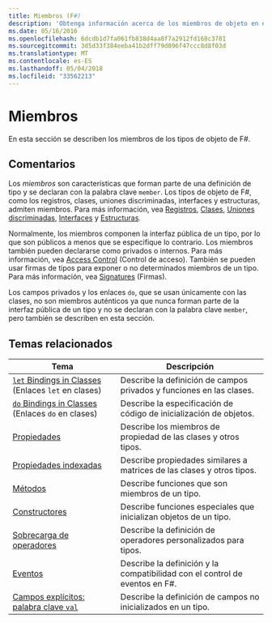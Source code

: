 ```yaml
---
title: Miembros (F#)
description: 'Obtenga información acerca de los miembros de objeto en el lenguaje de programación de F #.'
ms.date: 05/16/2016
ms.openlocfilehash: 6dcdb1d7fa061fb838d4aa8f7a2912fd168c3781
ms.sourcegitcommit: 3d5d33f384eeba41b2dff79d096f47ccc8d8f03d
ms.translationtype: MT
ms.contentlocale: es-ES
ms.lasthandoff: 05/04/2018
ms.locfileid: "33562213"
---
```

# <a name="members"></a>Miembros

En esta sección se describen los miembros de los tipos de objeto de F#.


## <a name="remarks"></a>Comentarios
Los *miembros* son características que forman parte de una definición de tipo y se declaran con la palabra clave `member`. Los tipos de objeto de F#, como los registros, clases, uniones discriminadas, interfaces y estructuras, admiten miembros. Para más información, vea [Registros](../records.md), [Clases](../classes.md), [Uniones discriminadas](../discriminated-Unions.md), [Interfaces](../interfaces.md) y [Estructuras](../structures.md).

Normalmente, los miembros componen la interfaz pública de un tipo, por lo que son públicos a menos que se especifique lo contrario. Los miembros también pueden declararse como privados o internos. Para más información, vea [Access Control](../access-Control.md) (Control de acceso). También se pueden usar firmas de tipos para exponer o no determinados miembros de un tipo. Para más información, vea [Signatures](../signatures.md) (Firmas).

Los campos privados y los enlaces `do`, que se usan únicamente con las clases, no son miembros auténticos ya que nunca forman parte de la interfaz pública de un tipo y no se declaran con la palabra clave `member`, pero también se describen en esta sección.


## <a name="related-topics"></a>Temas relacionados


|Tema|Descripción|
|-----|-----------|
|[`let` Bindings in Classes](let-bindings-in-classes.md) (Enlaces `let` en clases)|Describe la definición de campos privados y funciones en las clases.|
|[`do` Bindings in Classes](do-bindings-in-classes.md) (Enlaces `do` en clases)|Describe la especificación de código de inicialización de objetos.|
|[Propiedades](properties.md)|Describe los miembros de propiedad de las clases y otros tipos.|
|[Propiedades indexadas](indexed-properties.md)|Describe propiedades similares a matrices de las clases y otros tipos.|
|[Métodos](methods.md)|Describe funciones que son miembros de un tipo.|
|[Constructores](constructors.md)|Describe funciones especiales que inicializan objetos de un tipo.|
|[Sobrecarga de operadores](../operator-overloading.md)|Describe la definición de operadores personalizados para tipos.|
|[Eventos](events.md)|Describe la definición y la compatibilidad con el control de eventos en F#.|
|[Campos explícitos: palabra clave `val`](explicit-fields-the-val-keyword.md)|Describe la definición de campos no inicializados en un tipo.|
